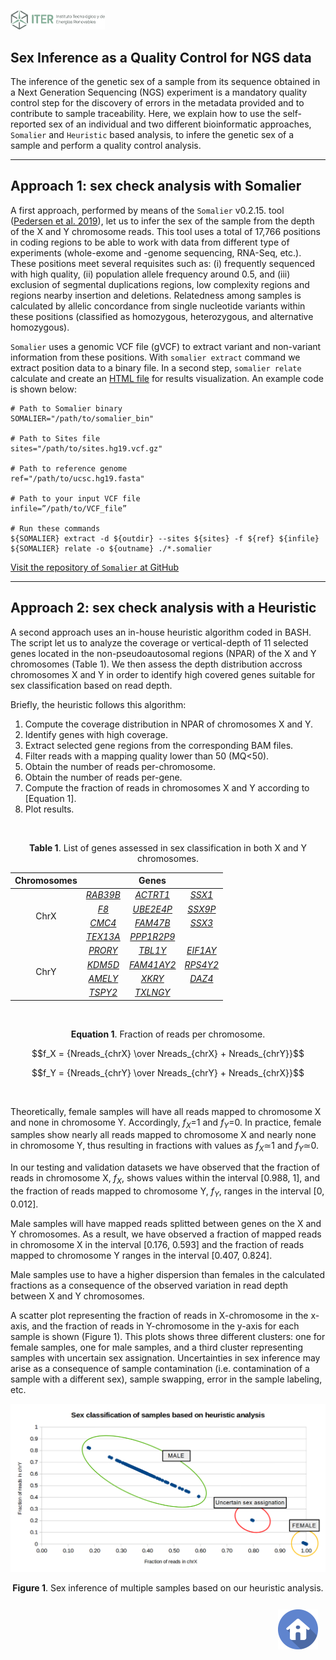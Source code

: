 <!-- ------------------ SECTION ------------------ -->
<a name="sex-check-qc"></a>

<p align="left">
  <a href="https://www.iter.es" title="Instituto Tecnológico y de Energ&iacute;as Renovables (ITER) / Institute of Technology and Renewable Energy (ITER)">
    <img src="https://github.com/genomicsITER/sexQC-for-NGS-data/blob/main/images/ITER_logo.png" width="30%" /> 
  </a>
</p>

<!-- ------------------ SECTION ------------------ -->
## Sex Inference as a Quality Control for NGS data ##

The inference of the genetic sex of a sample from its sequence obtained in a Next Generation Sequencing (NGS) experiment is a mandatory quality control step for the discovery of errors in the metadata provided and to contribute to sample traceability. Here, we explain how to use the self-reported sex of an individual and two different bioinformatic approaches, `Somalier` and `Heuristic` based analysis, to infere the genetic sex of a sample and perform a quality control analysis.

---

<!-- ------------------ SECTION ------------------ -->
## Approach 1: sex check analysis with Somalier
A first approach, performed by means of the `Somalier` v0.2.15. tool ([Pedersen et al. 2019](https://genomemedicine.biomedcentral.com/articles/10.1186/s13073-020-00761-2)), let us to infer the sex of the sample from the depth of the X and Y chromosome reads. This tool uses a total of 17,766 positions in coding regions to be able to work with data from different type of experiments (whole-exome and -genome sequencing, RNA-Seq, etc.). These positions meet several requisites such as: (i) frequently sequenced with high quality, (ii) population allele frequency around 0.5, and (iii) exclusion of segmental duplications regions, low complexity regions and regions nearby insertion and deletions. Relatedness among samples is calculated by allelic concordance from single nucleotide variants within these positions (classified as homozygous, heterozygous, and alternative homozygous).

`Somalier` uses a genomic VCF file (gVCF) to extract variant and non-variant information from these positions. With `somalier extract` command we extract position data to a binary file. In a second step, `somalier relate` calculate and create an [HTML file](https://brentp.github.io/somalier/ex.html) for results visualization. An example code is shown below:

```
# Path to Somalier binary
SOMALIER="/path/to/somalier_bin"

# Path to Sites file
sites="/path/to/sites.hg19.vcf.gz"

# Path to reference genome
ref="/path/to/ucsc.hg19.fasta"

# Path to your input VCF file
infile=”/path/to/VCF_file”

# Run these commands
${SOMALIER} extract -d ${outdir} --sites ${sites} -f ${ref} ${infile}
${SOMALIER} relate -o ${outname} ./*.somalier
```

[Visit the repository of `Somalier` at GitHub](https://github.com/brentp/somalier)

---

<!-- ------------------ SECTION ------------------ -->
## Approach 2: sex check analysis with a Heuristic
A second approach uses an in-house heuristic algorithm coded in BASH. The script let us to analyze the coverage or vertical-depth of 11 selected genes located in the non-pseudoautosomal regions (NPAR) of the X and Y chromosomes (Table 1). We then assess the depth distribution accross chromosomes X and Y in order to identify high covered genes suitable for sex classification based on read depth.

Briefly, the heuristic follows this algorithm:
<ol>
  <li>Compute the coverage distribution in NPAR of chromosomes X and Y.</li>
  <li>Identify genes with high coverage.</li>
  <li>Extract selected gene regions from the corresponding BAM files.</li>
  <li>Filter reads with a mapping quality lower than 50 (MQ<50).</li>
  <li>Obtain the number of reads per-chromosome.</li>
  <li>Obtain the number of reads per-gene.</li>
  <li>Compute the fraction of reads in chromosomes X and Y according to [Equation 1].</li>
  <li>Plot results.</li>
</ol>

<br />

<div align="center">
  <p></p>
<b>Table 1</b>. List of genes assessed in sex classification in both X and Y chromosomes.
  <p></p>
<table>
  <thead>
    <tr>
      <th align="center">Chromosomes</th>
      <th align="center" colspan=3>Genes</th>
    </tr>
  </thead>
  <tbody>
    <tr>
      <td align="center" rowspan=4>ChrX</td>
      <td align="center"><i><a href="https://www.genecards.org/cgi-bin/carddisp.pl?gene=RAB39B">RAB39B</a></i></td>
      <td align="center"><i><a href="https://www.genecards.org/cgi-bin/carddisp.pl?gene=ACTRT1">ACTRT1</a></i></td>
      <td align="center"><i><a href="https://www.genecards.org/cgi-bin/carddisp.pl?gene=SSX1">SSX1</a></i></td>
    </tr>
    <tr>
      <td align="center"><i><a href="https://www.genecards.org/cgi-bin/carddisp.pl?gene=F8">F8</a></i></td>
      <td align="center"><i><a href="https://www.genecards.org/cgi-bin/carddisp.pl?gene=UBE2E4P">UBE2E4P</a></i></td>
      <td align="center"><i><a href="https://www.genecards.org/cgi-bin/carddisp.pl?gene=SSX9P">SSX9P</a></i></td>
    </tr>
    <tr>
      <td align="center"><i><a href="https://www.genecards.org/cgi-bin/carddisp.pl?gene=CMC4">CMC4</a></i></td>
      <td align="center"><i><a href="https://www.genecards.org/cgi-bin/carddisp.pl?gene=FAM47B">FAM47B</a></i></td>
      <td align="center"><i><a href="https://www.genecards.org/cgi-bin/carddisp.pl?gene=SSX3">SSX3</a></i></td>
    </tr>
    <tr>
      <td align="center"><i><a href="https://www.genecards.org/cgi-bin/carddisp.pl?gene=TEX13A">TEX13A</a></i></td>
      <td align="center"><i><a href="https://www.genecards.org/cgi-bin/carddisp.pl?gene=PPP1R2P9">PPP1R2P9</a></i></td>
      <td align="center"></td>
    </tr>
    <tr>
      <td align="center" rowspan=4>ChrY</td>
      <td align="center"><i><a href="https://www.genecards.org/cgi-bin/carddisp.pl?gene=PRORY">PRORY</a></i></td>
      <td align="center"><i><a href="https://www.genecards.org/cgi-bin/carddisp.pl?gene=TBL1Y">TBL1Y</a></i></td>
      <td align="center"><i><a href="https://www.genecards.org/cgi-bin/carddisp.pl?gene=EIF1AY">EIF1AY</a></i></td>
    </tr>
    <tr>
      <td align="center"><i><a href="https://www.genecards.org/cgi-bin/carddisp.pl?gene=KDM5D">KDM5D</a></i></td>
      <td align="center"><i><a href="https://www.genecards.org/cgi-bin/carddisp.pl?gene=FAM41AY2">FAM41AY2</a></i></td>
      <td align="center"><i><a href="https://www.genecards.org/cgi-bin/carddisp.pl?gene=RPS4Y2">RPS4Y2</a></i></td>
    </tr>
    <tr>
      <td align="center"><i><a href="https://www.genecards.org/cgi-bin/carddisp.pl?gene=AMELY">AMELY</a></i></td>
      <td align="center"><i><a href="https://www.genecards.org/cgi-bin/carddisp.pl?gene=XKRY">XKRY</a></i></td>
      <td align="center"><i><a href="https://www.genecards.org/cgi-bin/carddisp.pl?gene=DAZ4">DAZ4</a></i></td>
    </tr>
    <tr>
      <td align="center"><i><a href="https://www.genecards.org/cgi-bin/carddisp.pl?gene=TSPY2">TSPY2</a></i></td>
      <td align="center"><i><a href="https://www.genecards.org/cgi-bin/carddisp.pl?gene=TXLNGY">TXLNGY</a></i></td>
      <td align="center"></td>
    </tr>
  </tbody>
</table>
</div>

<br />

<div align="center">

<b>Equation 1</b>. Fraction of reads per chromosome.
  <p></p>
  
$$f_X = {Nreads_{chrX} \over Nreads_{chrX} + Nreads_{chrY}}$$

$$f_Y = {Nreads_{chrY} \over Nreads_{chrY} + Nreads_{chrX}}$$

</div>

<br />

Theoretically, female samples will have all reads mapped to chromosome X and none in chromosome Y. Accordingly, <i>f<sub>X</sub></i>=1 and <i>f<sub>Y</sub></i>=0. In practice, female samples show nearly all reads mapped to chromosome X and nearly none in chromosome Y, thus resulting in fractions with values as <i>f<sub>X</sub></i>&#8771;1 and <i>f<sub>Y</sub></i>&#8771;0. 

In our testing and validation datasets we have observed that the fraction of reads in chromosome X, <i>f<sub>X</sub></i>, shows values within the interval [0.988, 1], and the fraction of reads mapped to chromosome Y, <i>f<sub>Y</sub></i>, ranges in the interval [0, 0.012].

Male samples will have mapped reads splitted between genes on the X and Y chromosomes. As a result, we have observed a fraction of mapped reads in chromosome X in the interval [0.176, 0.593] and the fraction of reads mapped to chromosome Y ranges in the interval [0.407, 0.824].

Male samples use to have a higher dispersion than females in the calculated fractions as a consequence of the observed variation in read depth between X and Y chromosomes.

A scatter plot representing the fraction of reads in X-chromosome in the x-axis, and the fraction of reads in Y-chromosome in the y-axis for each sample is shown (Figure 1). This plots shows three different clusters: one for female samples, one for male samples, and a third cluster representing samples with uncertain sex assignation. Uncertainties in sex inference may arise as a consequence of sample contamination (i.e. contamination of a sample with a different sex), sample swapping, error in the sample labeling, etc.


<div align="center">

<p align="left">
  <a href="https://github.com/genomicsITER/sexQC-for-NGS-data/blob/main/images/classification_figure-heuristic_analysis.png" title="Figure 1">
    <img src="https://github.com/genomicsITER/sexQC-for-NGS-data/blob/main/images/classification_figure-heuristic_analysis.png" width="auto" /> 
  </a>
</p>

<b>Figure 1</b>. Sex inference of multiple samples based on our heuristic analysis.

</div>

<p align="right">
  <a href="#sex-check-qc" title="Up">
    <img src="https://github.com/genomicsITER/sexQC-for-NGS-data/blob/main/images/home-icon.png" style="float: right; margin: 10px; padding: 2px;" />
  </a>
</p>
